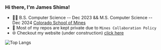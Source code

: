 ### Hi there, I'm James Shima!

- 👨‍🎓 B.S. Computer Science -- Dec 2023 && M.S. Computer Science -- Dec 2024 <a href="https://mines.edu">Colorado School of Mines</a>
- 🔐 Most of my repos are kept private due to `Mines Collaboration Policy`
- 🌐 Checkout my website (under construction) <a href="https://jamesshima.com">click here</a>

![Top Langs](https://github-readme-stats.vercel.app/api/top-langs/?username=jmshima01&hide=css,Jupyter+Notebook,html)


